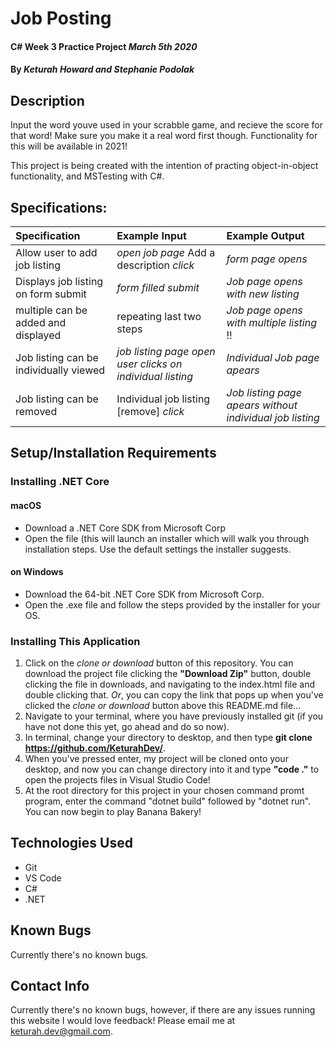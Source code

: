 # Job Posting

#### C# Week 3 Practice Project _March 5th 2020_

#### By _**Keturah Howard and Stephanie Podolak**_

## Description

Input the word youve used in your scrabble game, and recieve the score for that word! Make sure you make it a real word first though. Functionality for this will be available in 2021!

This project is being created with the intention of practing object-in-object functionality, and MSTesting with C#.

## Specifications:


| Specification | Example Input | Example Output |
| :------------- |:-------------| :-------------------|
| Allow user to add job listing | *open job page* Add a description *click* | *form page opens* |
| Displays job listing on form submit | *form filled* *submit*  | *Job page opens with new listing* |
| multiple can be added and displayed | repeating last two steps  | *Job page opens with multiple listing* !! |
| Job listing can be individually viewed | *job listing page open* *user clicks on individual listing* | *Individual Job page apears* |
| Job listing can be removed | Individual job listing [remove] *click* | *Job listing page apears without individual job listing* |



## Setup/Installation Requirements

  ### Installing .NET Core

  #### macOS
  * Download a .NET Core SDK from Microsoft Corp
  * Open the file (this will launch an installer which will walk you through installation steps. Use the default settings the installer suggests.

  #### on Windows
  * Download the 64-bit .NET Core SDK from Microsoft Corp.
  * Open the .exe file and follow the steps provided by the installer for your OS.

  ### Installing This Application

  1. Click on the *clone or download* button of this repository. You can download the project file clicking the **"Download Zip"** button, double clicking the file in downloads, and navigating to the index.html file and double clicking that. *Or*, you can copy the link that pops up when you've clicked the *clone or download* button above this README.md file...
  2. Navigate to your terminal, where you have previously installed git (if you have not done this yet, go ahead and do so now).
  3. In terminal, change your directory to desktop, and then type **git clone https://github.com/KeturahDev/**.
  4. When you've pressed enter, my project will be cloned onto your desktop, and now you can change directory into it and type **"code ."** to open the projects files in Visual Studio Code!
  5. At the root directory for this project in your chosen command promt program, enter the command "dotnet build" followed by "dotnet run". You can now begin to play Banana Bakery!

## Technologies Used

* Git
* VS Code
* C#
* .NET


## Known Bugs
Currently there's no known bugs.

## Contact Info 
Currently there's no known bugs, however, if there are any issues running this website I would love feedback! Please email me at keturah.dev@gmail.com.